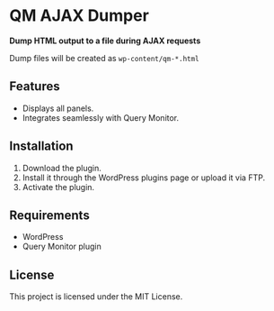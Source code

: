 # QM AJAX Dumper

**Dump HTML output to a file during AJAX requests**

Dump files will be created as `wp-content/qm-*.html`

## Features

- Displays all panels.
- Integrates seamlessly with Query Monitor.

## Installation

1. Download the plugin.
2. Install it through the WordPress plugins page or upload it via FTP.
3. Activate the plugin.

## Requirements

- WordPress
- Query Monitor plugin

## License

This project is licensed under the MIT License.
